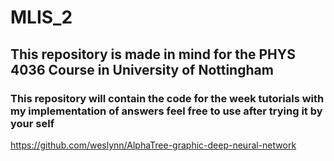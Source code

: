 # MLIS_2


## This repository is made in mind for the PHYS 4036 Course in University of Nottingham 

</em><h3> This repository will contain the code for the week tutorials with my implementation of answers 
feel free to use after trying it by your self </em></h3>

https://github.com/weslynn/AlphaTree-graphic-deep-neural-network

